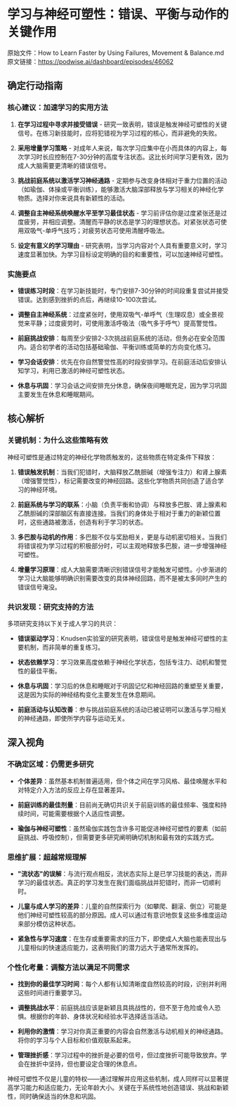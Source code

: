 # 学习与神经可塑性：错误、平衡与动作的关键作用

原始文件：How to Learn Faster by Using Failures, Movement & Balance.md
原文链接：https://podwise.ai/dashboard/episodes/46062

## 确定行动指南

### 核心建议：加速学习的实用方法

1. **在学习过程中寻求并接受错误** - 研究一致表明，错误是触发神经可塑性的关键信号。在练习新技能时，应将犯错视为学习过程的核心，而非避免的失败。

2. **采用增量学习策略** - 对成年人来说，每次学习应集中在小而具体的内容上，每次学习时长应控制在7-30分钟的高度专注状态。这比长时间学习更有效，因为成人大脑需要更清晰的错误信号。

3. **挑战前庭系统以激活学习神经通路** - 定期参与改变身体相对于重力位置的活动（如瑜伽、体操或平衡训练），能够激活大脑深部释放与学习相关的神经化学物质。选择对你来说具有新颖性的活动。

4. **调整自主神经系统唤醒水平至学习最佳状态** - 学习前评估你是过度紧张还是过度疲劳，并相应调整。清醒而平静的状态是学习的理想状态。对紧张状态可使用双吸气-单呼气技巧；对疲劳状态可使用清醒呼吸法。

5. **设定有意义的学习理由** - 研究表明，当学习内容对个人具有重要意义时，学习速度显著加快。为学习目标设定明确的目的和重要性，可以加速神经可塑性。

### 实施要点

- **错误练习时段**：在学习新技能时，专门安排7-30分钟的时间段重复尝试并接受错误。达到感到挫折的点后，再继续10-100次尝试。
  
- **调整自主神经系统**：过度紧张时，使用双吸气-单呼气（生理叹息）或全景视觉来平静；过度疲劳时，可使用激活呼吸法（吸气多于呼气）提高警觉性。

- **前庭挑战安排**：每周至少安排2-3次挑战前庭系统的活动，但务必在安全范围内。适合初学者的活动包括基础瑜伽、平衡训练或简单的方向变化练习。

- **学习会话安排**：优先在你自然警觉性高的时段安排学习。在前庭活动后安排认知学习，利用已激活的神经可塑性状态。

- **休息与巩固**：学习会话之间安排充分休息，确保夜间睡眠充足，因为学习巩固主要发生在休息和睡眠期间。

## 核心解析

### 关键机制：为什么这些策略有效

神经可塑性是通过特定的神经化学物质触发的，这些物质在特定条件下释放：

1. **错误触发机制**：当我们犯错时，大脑释放乙酰胆碱（增强专注力）和肾上腺素（增强警觉性），标记需要改变的神经回路。这些化学物质共同创造了适合学习的神经环境。

2. **前庭系统与学习的联系**：小脑（负责平衡和协调）与释放多巴胺、肾上腺素和乙酰胆碱的深部脑区有直接连接。当我们的身体处于相对于重力的新颖位置时，这些通路被激活，创造有利于学习的状态。

3. **多巴胺与动机的作用**：多巴胺不仅与奖励相关，更是与动机密切相关。当我们将错误视为学习过程的积极部分时，可以主观地释放多巴胺，进一步增强神经可塑性。

4. **增量学习原理**：成人大脑需要清晰识别错误信号才能触发可塑性。小步渐进的学习让大脑能够明确识别需要改变的具体神经回路，而不是被太多同时产生的错误信号淹没。

### 共识发现：研究支持的方法

多项研究支持以下关于成人学习的共识：

- **错误驱动学习**：Knudsen实验室的研究表明，错误信号是触发神经可塑性的主要机制，而非简单的重复练习。

- **状态依赖学习**：学习效果高度依赖于神经化学状态，包括专注力、动机和警觉性的最佳平衡。

- **休息与巩固**：学习后的休息和睡眠对于巩固记忆和神经回路的重塑至关重要，这是因为实际的神经结构变化主要发生在休息期间。

- **前庭活动与认知改善**：参与挑战前庭系统的活动已被证明可以激活与学习相关的神经通路，即使所学内容与运动无关。

## 深入视角

### 不确定区域：仍需更多研究

- **个体差异**：虽然基本机制普遍适用，但个体之间在学习风格、最佳唤醒水平和对特定介入方法的反应上存在显著差异。

- **前庭训练的最佳剂量**：目前尚无确切共识关于前庭训练的最佳频率、强度和持续时间，可能需要根据个人适应性调整。

- **瑜伽与神经可塑性**：虽然瑜伽实践包含许多可能促进神经可塑性的要素（如前庭挑战、呼吸控制），但需要更多研究阐明确切机制和最有效的实践方式。

### 思维扩展：超越常规理解

- **"流状态"的误解**：与流行观点相反，流状态实际上是已学习技能的表达，而非学习的最佳状态。真正的学习发生在我们面临挑战并犯错时，而非一切顺利时。

- **儿童与成人学习的差异**：儿童的自然探索行为（如攀爬、翻滚、倒立）可能是他们神经可塑性较高的部分原因。成人可以通过有意识地恢复这些多维度运动来部分模仿这种状态。

- **紧急性与学习速度**：在生存或重要需求的压力下，即使成人大脑也能表现出与儿童相似的快速适应能力，这表明我们的潜力远大于通常所发挥的。

### 个性化考量：调整方法以满足不同需求

- **找到你的最佳学习时间**：每个人都有认知清晰度自然较高的时段，识别并利用这些时间进行重要学习。

- **调整挑战水平**：前庭挑战应该是新颖且具挑战性的，但不至于危险或令人恐惧。根据你的年龄、身体状况和经验水平选择适当活动。

- **利用你的激情**：学习对你真正重要的内容会自然激活与动机相关的神经通路。将你的学习与个人目标和价值观联系起来。

- **管理挫折感**：学习过程中的挫折是必要的信号，但过度挫折可能导致放弃。学会在挫折中坚持，但也要设定合理的休息点。

神经可塑性不仅是儿童的特权——通过理解并应用这些机制，成人同样可以显著提高学习能力和适应能力，无论年龄大小。关键在于系统性地创造错误、挑战和新颖性，同时确保适当的休息和巩固。
